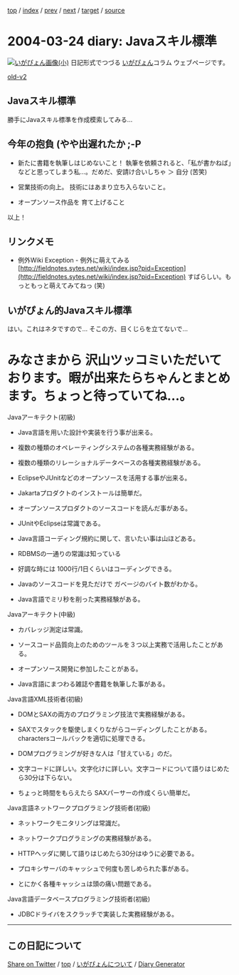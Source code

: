 [top](../index.html) 
 / [index](index.html) 
 / [prev](ig040323.html) 
 / [next](ig040325.html) 
 / [target](https://igapyon.github.io/diary/2004/ig040324.html) 
 / [source](https://github.com/igapyon/diary/blob/gh-pages/2004/ig040324.src.md) 

2004-03-24 diary: Javaスキル標準
=====================================================================================================
[![いがぴょん画像(小)](https://igapyon.github.io/diary/images/iga200306s.jpg "いがぴょん")](https://igapyon.github.io/diary/memo/memoigapyon.html) 日記形式でつづる [いがぴょん](https://igapyon.github.io/diary/memo/memoigapyon.html)コラム ウェブページです。

[old-v2](ig040324-orig.html)

## Javaスキル標準

勝手にJavaスキル標準を作成模索してみる…


## 今年の抱負 (やや出遅れたか ;-P

* 新たに書籍を執筆しはじめないこと！
  執筆を依頼されると、「私が書かねば」などと思ってしまう私…。だめだ、安請け合いしちゃ
  ＞ 自分 (苦笑)
  
* 営業技術の向上。
  技術にはあまり立ち入らないこと。
  
* オープンソース作品を 育て上げること

以上！

## リンクメモ

* 例外Wiki
  Exception - 例外に萌えてみる
  [http://fieldnotes.sytes.net/wiki/index.jsp?pid=Exception](http://fieldnotes.sytes.net/wiki/index.jsp?pid=Exception)
  すばらしい。もっともっと萌えてみてねっ (笑)

## いがぴょん的Javaスキル標準

はい。これはネタですので… そこの方、目くじらを立てないで…
# みなさまから 沢山ツッコミいただいております。暇が出来たらちゃんとまとめます。ちょっと待っていてね…。

Javaアーキテクト(初級)

* Java言語を用いた設計や実装を行う事が出来る。
  
* 複数の種類のオペレーティングシステムの各種実務経験がある。
  
* 複数の種類のリレーショナルデータベースの各種実務経験がある。
  
* EclipseやJUnitなどのオープンソースを活用する事が出来る。
  
* Jakartaプロダクトのインストールは簡単だ。
  
* オープンソースプロダクトのソースコードを読んだ事がある。
  
* JUnitやEclipseは常識である。
  
* Java言語コーディング規約に関して、言いたい事は山ほどある。
  
* RDBMSの一通りの常識は知っている
  
* 好調な時には 1000行/1日くらいはコーディングできる。
  
* Javaのソースコードを見ただけで ガベージのバイト数がわかる。
  
* Java言語でミリ秒を削った実務経験がある。

Javaアーキテクト(中級)

* カバレッジ測定は常識。
  
* ソースコード品質向上のためのツールを３つ以上実務で活用したことがある。
  
* オープンソース開発に参加したことがある。
  
* Java言語にまつわる雑誌や書籍を執筆した事がある。

Java言語XML技術者(初級)

* DOMとSAXの両方のプログラミング技法で実務経験がある。
  
* SAXでスタックを駆使しまくりながらコーディングしたことがある。charactersコールバックを適切に処理できる。
  
* DOMプログラミングが好きな人は「甘えている」のだ。
  
* 文字コードに詳しい。文字化けに詳しい。文字コードについて語りはじめたら30分は下らない。
  
* ちょっと時間をもらえたら SAXパーサーの作成くらい簡単だ。

Java言語ネットワークプログラミング技術者(初級)

* ネットワークモニタリングは常識だ。
  
* ネットワークプログラミングの実務経験がある。
  
* HTTPヘッダに関して語りはじめたら30分はゆうに必要である。
  
* プロキシサーバのキャッシュで何度も苦しめられた事がある。
  
* とにかく各種キャッシュは頭の痛い問題である。

Java言語データベースプログラミング技術者(初級)

* JDBCドライバをスクラッチで実装した実務経験がある。


----------------------------------------------------------------------------------------------------

## この日記について

[Share on Twitter](https://twitter.com/intent/tweet?hashtags=igapyon%2Cdiary%2C%E3%81%84%E3%81%8C%E3%81%B4%E3%82%87%E3%82%93&text=Java%E3%82%B9%E3%82%AD%E3%83%AB%E6%A8%99%E6%BA%96&url=https%3A%2F%2Figapyon.github.io%2Fdiary%2F2004%2Fig040324.html) / [top](../index.html) / [いがぴょんについて](https://igapyon.github.io/diary/memo/memoigapyon.html) / [Diary Generator](https://github.com/igapyon/igapyonv3)
